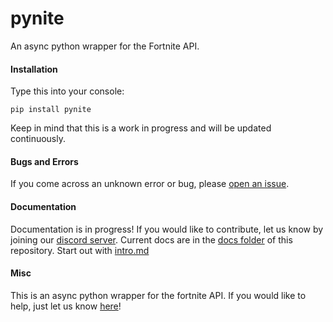 # pynite
An async python wrapper for the Fortnite API.

#### Installation
Type this into your console:
```
pip install pynite
```
Keep in mind that this is a work in progress and will be updated continuously.
#### Bugs and Errors
If you come across an unknown error or bug, please [open an issue](https://github.com/cree-py/pynite/issues/new).
#### Documentation
Documentation is in progress! If you would like to contribute, let us know by joining our [discord server](https://discord.gg/RzsYQ9f). Current docs are in the [docs folder](https://github.com/cree-py/pynite/tree/master/docs) of this repository. Start out with [intro.md](https://github.com/cree-py/pynite/blob/master/docs/intro.md)
#### Misc
This is an async python wrapper for the fortnite API. If you would like to help, just let us know [here](https://discord.gg/RzsYQ9f)!
